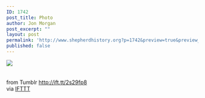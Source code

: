 ```yaml
---
ID: 1742
post_title: Photo
author: Jon Morgan
post_excerpt: ""
layout: post
permalink: 'http://www.shepherdhistory.org?p=1742&preview=true&preview_id=1742'
published: false
---
```

<img src="http://ift.tt/2t0cA5o"/><br/><br/><br>
from Tumblr http://ift.tt/2s29fp8<br>
via <a href="http://ift.tt/1c4nCfM">IFTTT</a>